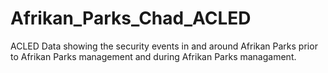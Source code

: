 # Afrikan_Parks_Chad_ACLED
ACLED Data showing the security events in and around Afrikan Parks prior to Afrikan Parks management and during Afrikan Parks managament.
